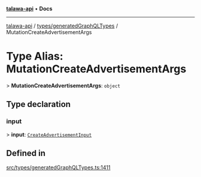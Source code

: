 [**talawa-api**](../../../README.md) • **Docs**

***

[talawa-api](../../../modules.md) / [types/generatedGraphQLTypes](../README.md) / MutationCreateAdvertisementArgs

# Type Alias: MutationCreateAdvertisementArgs

\> **MutationCreateAdvertisementArgs**: `object`

## Type declaration

### input

\> **input**: [`CreateAdvertisementInput`](CreateAdvertisementInput.md)

## Defined in

[src/types/generatedGraphQLTypes.ts:1411](https://github.com/PalisadoesFoundation/talawa-api/blob/790ab2939a7c80eb0ff31afd318f8889a001f225/src/types/generatedGraphQLTypes.ts#L1411)
